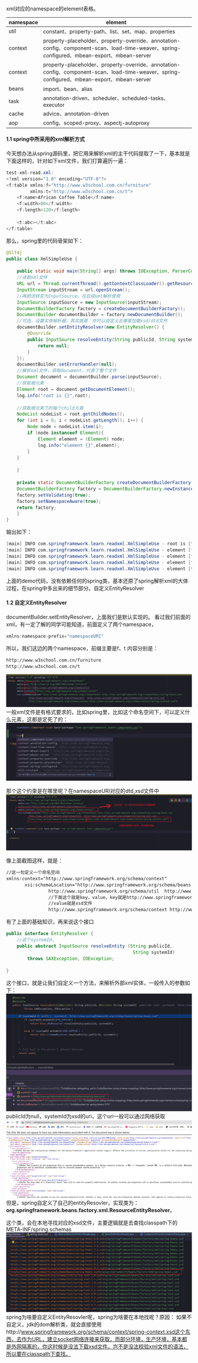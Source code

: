 xml对应的namespace的element表格。

|  namespace	   | element  |
|  ----  | ----  |
| util  | constant、property-path、list、set、map、properties |
| context  | property-placeholder、property-override、annotation-config、component-scan、load-time-weaver、spring-configured、mbean-export、mbean-server |
| context  | property-placeholder、property-override、annotation-config、component-scan、load-time-weaver、spring-configured、mbean-export、mbean-server |
| beans  | import、bean、alias |
| task  | annotation-driven、scheduler、scheduled-tasks、executor |
| cache  | advice、annotation-driven |
| aop  | config、scoped-proxy、aspectj-autoproxy |

#### 1.1 spring中所采用的xml解析方式
今天想办法从spring源码里，把它用来解析xml的主干代码提取了一下，基本就是下面这样的，针对如下xml文件，我们打算遍历一遍：
```java
test-xml-read.xml:
<?xml version="1.0" encoding="UTF-8"?>
<f:table xmlns:f="http://www.w3school.com.cn/furniture"
		 xmlns:t="http://www.w3school.com.cn/t">
    <f:name>African Coffee Table</f:name>
    <f:width>80</f:width>
    <f:length>120</f:length>
    
    <t:abc></t:abc>
</f:table>
```
那么，spring里的代码骨架如下：
```java
@Slf4j
public class XmlSimpleUse {

    public static void main(String[] args) throws IOException, ParserConfigurationException, SAXException {
    //读取xml文件
    URL url = Thread.currentThread().getContextClassLoader().getResource("test-xml-read.xml");
    InputStream inputStream = url.openStream();
    //再把流转变为InputSource，在后续xml解析使用
    InputSource inputSource = new InputSource(inputStream);
    DocumentBuilderFactory factory = createDocumentBuilderFactory();
    DocumentBuilder documentBuilder = factory.newDocumentBuilder();
    //可选，设置实体解析器，其实就是：你可以自定义去哪里加载xsd/dtd文件
    documentBuilder.setEntityResolver(new EntityResolver() {
        @Override
        public InputSource resolveEntity(String publicId, String systemId) throws SAXException, IOException {
            return null;
        }
    });
    documentBuilder.setErrorHandler(null);
    //解析xml文件，获取document，代表了整个文件
    Document document = documentBuilder.parse(inputSource);
    //获取根元素
    Element root = document.getDocumentElement();
    log.info("root is {}",root);
    
    //获取根元素下的每个child元素
    NodeList nodeList = root.getChildNodes();
    for (int i = 0; i < nodeList.getLength(); i++) {
        Node node = nodeList.item(i);
        if (node instanceof Element){
            Element element = (Element) node;
            log.info("element {}",element);
        }
    }
    
    }
    
    private static DocumentBuilderFactory createDocumentBuilderFactory() {
    DocumentBuilderFactory factory = DocumentBuilderFactory.newInstance();
    factory.setValidating(true);
    factory.setNamespaceAware(true);
    return factory;
    }
}

```
输出如下：
```java
[main] INFO com.springframework.learn.readxml.XmlSimpleUse - root is [f:table: null]
[main] INFO com.springframework.learn.readxml.XmlSimpleUse - element [f:name: null]
[main] INFO com.springframework.learn.readxml.XmlSimpleUse - element [f:width: null]
[main] INFO com.springframework.learn.readxml.XmlSimpleUse - element [f:length: null]
[main] INFO com.springframework.learn.readxml.XmlSimpleUse - element [t:abc: null]
```
上面的demo代码，没有依赖任何的spring类，基本还原了spring解析xml的大体过程，在spring中多出来的细节部分。自定义EntityResolver

#### 1.2 自定义EntityResolver
documentBuilder.setEntityResolver，上面我们是默认实现的。
看过我们前面的xml，有一定了解的同学可能知道，前面定义了两个namespace，
```java
xmlns:namespace-prefix="namespaceURI"
```
所以，我们这边的两个namespace，前缀主要是f、t 内容分别是：
```xml
http://www.w3school.com.cn/furniture
http://www.w3school.com.cn/t
```
![image](../images/Snipaste_2022-03-16_07-23-54.png)
一般xml文件是有格式要求的，比如spring里，比如这个命名空间下，可以定义什么元素，这都是定死了的：
![image](../images/Snipaste_2022-03-16_07-22-31.png)

那个这个约束是在哪里呢？在namespaceURI对应的dtd,xsd文件中
![image](../images/Snipaste_2022-03-16_07-26-43.png)

像上面截图这样，就是：
```xml
//这一句定义一个命名空间
xmlns:context="http://www.springframework.org/schema/context"
       xsi:schemaLocation="http://www.springframework.org/schema/beans http://www.springframework.org/schema/beans/spring-beans.xsd
                http://www.springframework.org/schema/util  http://www.springframework.org/schema/util/spring-util.xsd
                //下面这个就是key，value，key就是http://www.springframework.org/schema/context
                //value就是xsd文件
                http://www.springframework.org/schema/context http://www.springframework.org/schema/context/spring-context.xsd">
```
有了上面的基础知识，再来说这个接口
```java
public interface EntityResolver {
    //这个systemId，
    public abstract InputSource resolveEntity (String publicId,
                                                String systemId)
        throws SAXException, IOException;

}
```
这个接口，就是让我们自定义一个方法，来解析外部xml实体，一般传入的参数如下：
![image](../images/Snipaste_2022-03-16_07-46-47.png)
publicId为null，systemId为xsd的uri，这个uri一般可以通过网络获取
![image](../images/Snipaste_2022-03-16_07-48-28.png)
但是，spring自定义了自己的entityResovler，实现类为：**org.springframework.beans.factory.xml.ResourceEntityResolver**。

这个类，会在本地寻找对应的xsd文件，主要逻辑就是去查找classpath下的META-INF/spring.schemas
![image](../images/Snipaste_2022-03-16_07-53-03.png)
spring为啥要自定义EntityResovler呢，spring为啥要在本地找呢？原因：
如果不自定义，jdk的dom解析类，就会直接使用http://www.springframework.org/schema/context/spring-context.xsd这个东西，去作为URL，建立socket网络连接来获取，而部分环境，生产环境，基本都是外网隔离的，你这时候是没法下载xsd文件。岂不是没法校验xml文件的语法，所以要在classpath下查找。